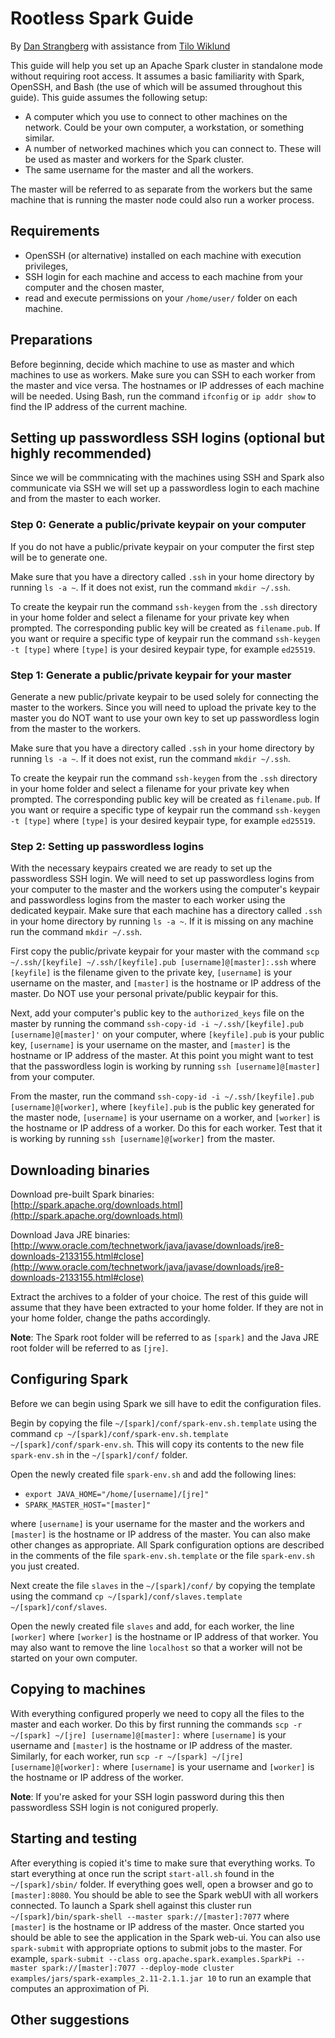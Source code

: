 # Rootless Spark Guide

By [Dan Strangberg](https://www.linkedin.com/in/dan-str%C3%A4ngberg-a2ab8096/) with assistance from [Tilo Wiklund](https://www.linkedin.com/in/tilo-wiklund-682aa496/) 

This guide will help you set up an Apache Spark cluster in standalone mode without requiring root access. It assumes a basic familiarity with Spark, OpenSSH, and Bash (the use of which will be assumed throughout this guide). This guide assumes the following setup:

* A computer which you use to connect to other machines on the network. Could be your own computer, a workstation, or something similar.
* A number of networked machines which you can connect to. These will be used as master and workers for the Spark cluster.
* The same username for the master and all the workers.

The master will be referred to as separate from the workers but the same machine that is running the master node could also run a worker process. 

## Requirements

* OpenSSH (or alternative) installed on each machine with execution privileges,
* SSH login for each machine and access to each machine from your computer and the chosen master,
* read and execute permissions on your `/home/user/` folder on each machine.

## Preparations

Before beginning, decide which machine to use as master and which machines to use as workers. Make sure you can SSH to each worker from the master and vice versa. The hostnames or IP addresses of each machine will be needed. Using Bash, run the command 
`ifconfig` or `ip addr show` to find the IP address of the current machine.

## Setting up passwordless SSH logins (optional but highly recommended)

Since we will be commnicating with the machines using SSH and Spark also communicate via SSH we will set up a 
passwordless login to each machine and from the master to each worker.

### Step 0: Generate a public/private keypair on your computer

If you do not have a public/private keypair on your computer the first step will be to generate one. 

Make sure that you have a directory called `.ssh` in your home directory by running `ls -a ~`. If it does not exist, run the command `mkdir ~/.ssh`. 

To create the keypair run the command `ssh-keygen` from the `.ssh` directory in your home folder and select a filename for your private key when prompted. The corresponding public key will be created as `filename.pub`. If you want or require a specific type of keypair run the command `ssh-keygen -t [type]` where `[type]` is your desired keypair type, for example `ed25519`.

### Step 1: Generate a public/private keypair for your master

Generate a new public/private keypair to be used solely for connecting the master to the workers. Since you will need to 
upload the private key to the master you do NOT want to use your own key to set up passwordless login from the master to 
the workers.

Make sure that you have a directory called `.ssh` in your home directory by running `ls -a ~`. If it does not exist, run the command `mkdir ~/.ssh`. 

To create the keypair run the command `ssh-keygen` from the `.ssh` directory in your home folder and select a filename for your private key when prompted. The corresponding public key will be created as `filename.pub`. If you want or require a specific type of keypair run the command `ssh-keygen -t [type]` where `[type]` is your desired keypair type, for example `ed25519`.

### Step 2: Setting up passwordless logins

With the necessary keypairs created we are ready to set up the passwordless SSH login. We will need to set up passwordless logins from your computer to the master and the workers using the computer's keypair and passwordless logins from the master to each worker using the dedicated keypair. Make sure that each machine has a directory called `.ssh` in your home directory by running `ls -a ~`. If it is missing on any machine run the command `mkdir ~/.ssh`.

First copy the public/private keypair for your master with the command `scp ~/.ssh/[keyfile] ~/.ssh/[keyfile].pub [username]@[master]:.ssh` where `[keyfile]` is the filename given to the private key, `[username]` is your username on the master, and `[master]` is the hostname or IP address of the master. Do NOT use your personal private/public keypair for this.

Next, add your computer's public key to the `authorized_keys` file on the master by running the command `ssh-copy-id -i ~/.ssh/[keyfile].pub [username]@[master]'` on your computer, where `[keyfile].pub` is your public key, `[username]` is your username on the master, and `[master]` is the hostname or IP address of the master. At this point you might want to test that the passwordless login is working by running `ssh [username]@[master]` from your computer.

From the master, run the command `ssh-copy-id -i ~/.ssh/[keyfile].pub [username]@[worker]`, where `[keyfile].pub` is the public key generated for the master node, `[username]` is your username on a worker, and `[worker]` is the hostname or IP address of a worker. Do this for each worker. Test that it is working by running `ssh [username]@[worker]` from the master.

## Downloading binaries

Download pre-built Spark binaries: [http://spark.apache.org/downloads.html](http://spark.apache.org/downloads.html)

Download Java JRE binaries: [http://www.oracle.com/technetwork/java/javase/downloads/jre8-downloads-2133155.html#close](http://www.oracle.com/technetwork/java/javase/downloads/jre8-downloads-2133155.html#close)

Extract the archives to a folder of your choice. The rest of this guide will assume that they have been extracted to your home folder. If they are not in your home folder, change the paths accordingly.

**Note**: The Spark root folder will be referred to as `[spark]` and the Java JRE root folder will be referred to as `[jre]`.

## Configuring Spark

Before we can begin using Spark we sill have to edit the configuration files.

Begin by copying the file `~/[spark]/conf/spark-env.sh.template` using the command `cp ~/[spark]/conf/spark-env.sh.template ~/[spark]/conf/spark-env.sh`. This will copy its contents to the new file `spark-env.sh` in the `~/[spark]/conf/` folder.

Open the newly created file `spark-env.sh` and add the following lines:

* `export JAVA_HOME="/home/[username]/[jre]"`
* `SPARK_MASTER_HOST="[master]"`

where `[username]` is your username for the master and the workers and `[master]` is the hostname or IP address of the master. You can also make other changes as appropriate. All Spark configuration options are described in the comments of the file `spark-env.sh.template` or the file `spark-env.sh` you just created.

Next create the file `slaves` in the `~/[spark]/conf/` by copying the template using the command `cp ~/[spark]/conf/slaves.template ~/[spark]/conf/slaves`. 

Open the newly created file `slaves` and add, for each worker, the line `[worker]` where `[worker]` is the hostname or IP address of that worker. You may also want to remove the line `localhost` so that a worker will not be started on your own computer.

## Copying to machines

With everything configured properly we need to copy all the files to the master and each worker. Do this by first running the commands `scp -r ~/[spark] ~/[jre] [username]@[master]:` where `[username]` is your username and `[master]` is the hostname or IP address of the master. Similarly, for each worker, run `scp -r ~/[spark] ~/[jre] [username]@[worker]:` where `[username]` is your username and `[worker]` is the hostname or IP address of the worker.

**Note**: If you're asked for your SSH login password during this then passwordless SSH login is not conigured properly.

## Starting and testing

After everything is copied it's time to make sure that everything works. To start everything at once run the script `start-all.sh` found in the `~/[spark]/sbin/` folder. If everything goes well, open a browser and go to `[master]:8080`. You should be able to see the Spark webUI with all workers connected. To launch a Spark shell against this cluster run `~/[spark]/bin/spark-shell --master spark://[master]:7077` where `[master]` is the hostname or IP address of the master. Once started you should be able to see the application in the Spark web-ui. You can also use `spark-submit` with appropriate options to submit jobs to the master. For example, `spark-submit --class org.apache.spark.examples.SparkPi --master spark://[master]:7077 --deploy-mode cluster examples/jars/spark-examples_2.11-2.1.1.jar 10` to run an example that computes an approximation of Pi.

## Other suggestions
